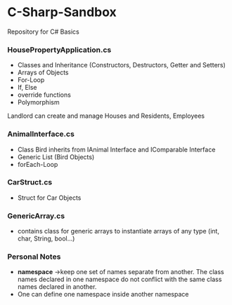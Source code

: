 # C-Sharp-Sandbox
Repository for C# Basics

### HousePropertyApplication.cs

- Classes and Inheritance (Constructors, Destructors, Getter and Setters)
- Arrays of Objects
- For-Loop
- If, Else
- override functions
- Polymorphism

Landlord can create and manage Houses and Residents, Employees

### AnimalInterface.cs

- Class Bird inherits from IAnimal Interface and IComparable Interface
- Generic List (Bird Objects)
- forEach-Loop

### CarStruct.cs

- Struct for Car Objects

### GenericArray.cs

- contains class for generic arrays to instantiate arrays of any type (int, char, String, bool...)

### Personal Notes

- <b>namespace</b> ->keep one set of names separate from another. The class names declared in one namespace do not conflict with the same class names declared in another.
- One can define one namespace inside another namespace 

